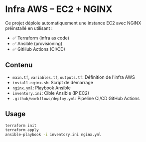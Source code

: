 # Infra AWS – EC2 + NGINX

Ce projet déploie automatiquement une instance EC2 avec NGINX préinstallé en utilisant :

- ✅ Terraform (infra as code)
- ✅ Ansible (provisioning)
- ✅ GitHub Actions (CI/CD)

## Contenu

- `main.tf`, `variables.tf`, `outputs.tf`: Définition de l'infra AWS
- `install-nginx.sh`: Script de démarrage
- `nginx.yml`: Playbook Ansible
- `inventory.ini`: Cible Ansible (IP EC2)
- `.github/workflows/deploy.yml`: Pipeline CI/CD GitHub Actions

## Usage

```bash
terraform init
terraform apply
ansible-playbook -i inventory.ini nginx.yml
